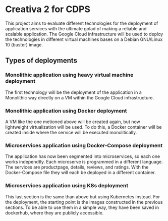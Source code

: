 
# Creativa 2 for CDPS

This project aims to evaluate different technologies for the deployment of application services with the ultimate golad of making a reliable and scalable application.
The Google Cloud infrastructure will be used to deploy the technologies in different virtual machines bases on a Debian GNU/Linux 10 (buster) image.


## Types of deployments

###  Monolithic application using heavy virtual machine deployment
The first technology will be the deployment of the application in a Monolithic way directly on a VM within the Google Cloud infrastructure.
###  Monolithic application using Docker deployment
A VM like the one metioned above will be created again, but now lightweight virtualization will be used. To do this, a Docker container will be created inside where the service will be executed monolitically.
###  Microservices application using Docker-Compose deployment
The application has now been segmented into microservices, so each one works independtly. Each microserve is programmed in a different language.
The services are productpage, details, reviews, and ratings. With the Docker-Compose file they will each be deployed in a different container.
###  Microservices application using K8s deployment
This last section is the same than above but using Kubernetes instead.
For the deployment, the starting point is the images constructed in the previous sections. To be able to use them in a simple way, they have been saved in dockerhub, where they are publicly accessible.
